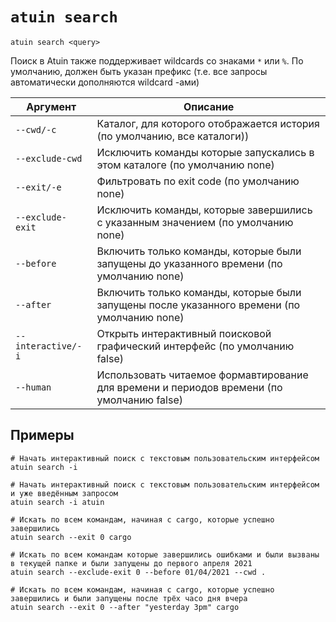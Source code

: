 # `atuin search`

```
atuin search <query>
```

Поиск в Atuin также поддерживает wildcards со знаками `*` или `%`.
По умолчанию, должен быть указан префикс (т.е. все запросы автоматически дополняются wildcard -ами)

| Аргумент           | Описание                                                                                    |
| ------------------ | ------------------------------------------------------------------------------------------- |
| `--cwd/-c`         | Каталог, для которого отображается история (по умолчанию, все каталоги))                    |
| `--exclude-cwd`    | Исключить команды которые запускались в этом каталоге (по умолчанию none)                   |
| `--exit/-e`        | Фильтровать по exit code (по умолчанию none)                                                |
| `--exclude-exit`   | Исключить команды, которые завершились с указанным значением (по умолчанию none)            |
| `--before`         | Включить только команды, которые были запущены до указанного времени (по умолчанию none)    |
| `--after`          | Включить только команды, которые были запущены после указанного времени (по умолчанию none) |
| `--interactive/-i` | Открыть интерактивный поисковой графический интерфейс (по умолчанию false)                  |
| `--human`          | Использовать читаемое формавтирование для времени и периодов времени (по умолчанию false)   |

## Примеры

```
# Начать интерактивный поиск с текстовым пользовательским интерфейсом
atuin search -i

# Начать интерактивный поиск с текстовым пользовательским интерфейсом и уже введённым запросом
atuin search -i atuin

# Искать по всем командам, начиная с cargo, которые успешно завершились
atuin search --exit 0 cargo

# Искать по всем командам которые завершились ошибками и были вызваны в текущей папке и были запущены до первого апреля 2021
atuin search --exclude-exit 0 --before 01/04/2021 --cwd .

# Искать по всем командам, начиная с cargo, которые успешно завершились и были запущены после трёх часо дня вчера
atuin search --exit 0 --after "yesterday 3pm" cargo
```
